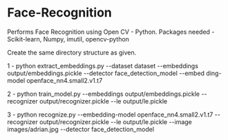 # Face-Recognition
Performs Face Recognition using Open CV - Python.
Packages needed -
Scikit-learn, Numpy, imutil, opencv-python

Create the same directory structure as given.

1 - python extract_embeddings.py --dataset dataset --embeddings output/embeddings.pickle --detector face_detection_model --embed
ding-model openface_nn4.small2.v1.t7

2 - python train_model.py --embeddings output/embeddings.pickle --recognizer output/recognizer.pickle --le output/le.pickle

3 - python recognize.py --embedding-model openface_nn4.small2.v1.t7 --recognizer output/recognizer.pickle --le output/le.pickle
--image images/adrian.jpg --detector face_detection_model




